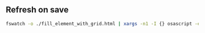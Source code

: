 ## Refresh on save

```sh
fswatch -o ./fill_element_with_grid.html | xargs -n1 -I {} osascript -e 'tell application "Google Chrome" to tell the active tab of its first window to reload'
```
